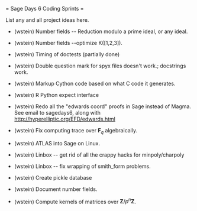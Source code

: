 = Sage Days 6 Coding Sprints =

List any and all project ideas here.

 * (wstein) Number fields -- Reduction modulo a prime ideal, or any ideal.

 * (wstein) Number fields --optimize K([1,2,3]).

 * (wstein) Timing of doctests (partially done)

 * (wstein) Double question mark for spyx files doesn't work.; docstrings work.

 * (wstein) Markup Cython code based on what C code it generates.

 * (wstein) R Python expect interface

 * (wstein) Redo all the "edwards coord" proofs in Sage instead of Magma.  See email to sagedays6, along with http://hyperelliptic.org/EFD/edwards.html

 * (wstein) Fix computing trace over $\mathbf{F}_q$ algebraically. 

 * (wstein) ATLAS into Sage on Linux. 

 * (wstein) Linbox -- get rid of all the crappy hacks for minpoly/charpoly

 * (wstein) Linbox -- fix wrapping of smith_form problems.

 * (wstein) Create pickle database

 * (wstein) Document number fields. 

 * (wstein) Compute kernels of matrices over $\mathbf{Z}/p^n\mathbf{Z}$.
